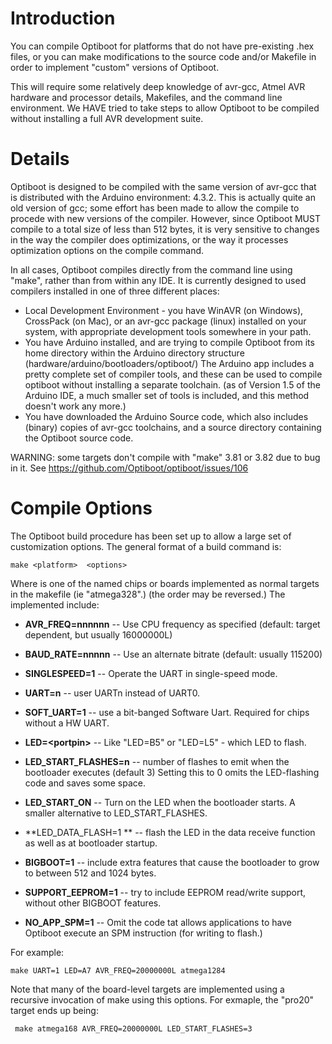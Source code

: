 # Introduction #

You can compile Optiboot for platforms that do not have pre-existing .hex files, or you can make modifications to the source code and/or Makefile in order to implement "custom" versions of Optiboot.

This will require some relatively deep knowledge of avr-gcc, Atmel AVR hardware and processor details, Makefiles, and the command line environment.  We HAVE tried to take steps to allow Optiboot to be compiled without installing a full AVR development suite.


# Details #

Optiboot is designed to be compiled with the same version of avr-gcc that is distributed with the Arduino environment: 4.3.2.  This is actually quite an old version of gcc; some effort has been made to allow the compile to procede with new versions of the compiler.  However, since Optiboot MUST compile to a total size of less than 512 bytes, it is very sensitive to changes in the way the compiler does optimizations, or the way it processes optimization options on the compile command.

In all cases, Optiboot compiles directly from the command line using "make", rather than from within any IDE.  It is currently designed to used compilers installed in one of three different places:

  * Local Development Environment - you have WinAVR (on Windows), CrossPack (on Mac), or an avr-gcc package (linux) installed on your system, with appropriate development tools somewhere in your path.
  * You have Arduino installed, and are trying to compile Optiboot from its home directory within the Arduino directory structure (hardware/arduino/bootloaders/optiboot/)  The Arduino app includes a pretty complete set of compiler tools, and these can be used to compile optiboot without installing a separate toolchain. (as of Version 1.5 of the Arduino IDE, a much smaller set of tools is included, and this method doesn't work any more.)
  * You have downloaded the Arduino Source code, which also includes (binary) copies of avr-gcc toolchains, and a source directory containing the Optiboot source code.

WARNING: some targets don't compile with "make" 3.81 or 3.82 due to bug in it.  See https://github.com/Optiboot/optiboot/issues/106


# Compile Options #

The Optiboot build procedure has been set up to allow a large set of customization options.  The general format of a build command is:

~~~~
make <platform>  <options>
~~~~
Where <platform> is one of the named chips or boards implemented as normal targets in the makefile (ie "atmega328".) (the order may be reversed.) The implemented <options> include:

  * **AVR\_FREQ=nnnnnn**  --  Use CPU frequency as specified (default: target dependent, but usually 16000000L)

  * **BAUD\_RATE=nnnnn**  --  Use an alternate bitrate (default: usually 115200)<br>
  * **SINGLESPEED=1**  -- Operate the UART in single-speed mode.
  * **UART=n**  -- user UARTn instead of UART0.
  * **SOFT_UART=1**  --  use a bit-banged Software Uart.  Required for chips without a HW UART.
  * **LED=\<portpin\>**  --  Like "LED=B5" or "LED=L5" - which LED to flash.
  * **LED\_START\_FLASHES=n**  -- number of flashes to emit when the bootloader executes (default 3)  Setting this to 0 omits the LED-flashing code and saves some space.
  * **LED\_START\_ON**  -- Turn on the LED when the bootloader starts.  A smaller alternative to LED\_START\_FLASHES.
  * **LED\_DATA\_FLASH=1 ** -- flash the LED in the data receive function as well as at bootloader startup.
  * **BIGBOOT=1** -- include extra features that cause the bootloader to grow to between 512 and 1024 bytes.
  * **SUPPORT\_EEPROM=1** -- try to include EEPROM read/write support, without other BIGBOOT features.
  * **NO\_APP\_SPM=1** -- Omit the code tat allows applications to have Optiboot execute an SPM instruction (for writing to flash.)

For example:

~~~~
make UART=1 LED=A7 AVR_FREQ=20000000L atmega1284
~~~~
Note that many of the board-level targets are implemented using a recursive invocation of make using this options.  For exmaple, the "pro20" target ends up being:

~~~~
 make atmega168 AVR_FREQ=20000000L LED_START_FLASHES=3
~~~~
